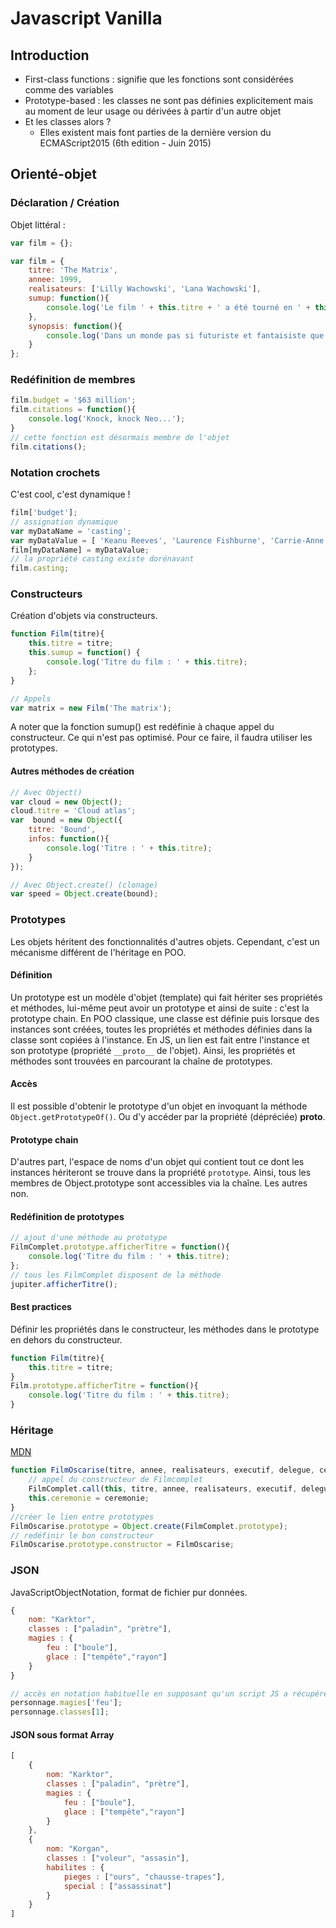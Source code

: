 # Javascript Vanilla

## Introduction
* First-class functions : signifie que les fonctions sont considérées comme des variables
* Prototype-based : les classes ne sont pas définies explicitement mais au moment de leur usage ou dérivées à partir d'un autre objet
* Et les classes alors ?
  * Elles existent mais font parties de la dernière version du ECMAScript2015 (6th edition - Juin 2015)

## Orienté-objet
### Déclaration / Création
Objet littéral :
```javascript
var film = {};
```
```javascript
var film = {
    titre: 'The Matrix',
    annee: 1999,
    realisateurs: ['Lilly Wachowski', 'Lana Wachowski'],
    sumup: function(){
        console.log('Le film ' + this.titre + ' a été tourné en ' + this.annee + '. Il a été réalisé par : ' + this.realisateurs[0] + ' et ' + this.realisateurs[1]);
    },
    synopsis: function(){
        console.log('Dans un monde pas si futuriste et fantaisiste que ça, un jeune homme est choisi pour sortir les hommes de leurs illusions. Confronté à de multiples menaces, il aura fort à faire mais surtout, il sera amené à se battre contre lui-même et ses propres doutes.');
    }
};
```
### Redéfinition de membres
```javascript
film.budget = '$63 million';
film.citations = function(){
	console.log('Knock, knock Neo...');
}
// cette fonction est désormais membre de l'objet
film.citations();
```
### Notation crochets
C'est cool, c'est dynamique !
```javascript
film['budget'];
// assignation dynamique
var myDataName = 'casting';
var myDataValue = [ 'Keanu Reeves', 'Laurence Fishburne', 'Carrie-Anne Moss','Hugo Weaving' ];
film[myDataName] = myDataValue;
// la propriété casting existe dorénavant
film.casting;
```
### Constructeurs
Création d'objets via constructeurs.
```javascript
function Film(titre){
    this.titre = titre;
    this.sumup = function() {
        console.log('Titre du film : ' + this.titre);
    };
}

// Appels
var matrix = new Film('The matrix');
```
A noter que la fonction sumup() est redéfinie à chaque appel du constructeur. Ce qui n'est pas optimisé. Pour ce faire, il faudra utiliser les prototypes.

#### Autres méthodes de création
```javascript
// Avec Object()
var cloud = new Object();
cloud.titre = 'Cloud atlas';
var  bound = new Object({
	titre: 'Bound',
	infos: function(){
		console.log('Titre : ' + this.titre);
	}
});

// Avec Object.create() (clonage)
var speed = Object.create(bound);
```

### Prototypes
Les objets héritent des fonctionnalités d'autres objets. Cependant, c'est un mécanisme différent de l'héritage en POO.
#### Définition
Un prototype est un modèle d'objet (template) qui fait hériter ses propriétés et méthodes, lui-même peut avoir un prototype et ainsi de suite : c'est la prototype chain.
En POO classique, une classe est définie puis lorsque des instances sont créées, toutes les propriétés et méthodes définies dans la classe sont copiées à l'instance. En JS, un lien est fait entre l'instance et son prototype (propriété `__proto__` de l'objet). Ainsi, les propriétés et méthodes sont trouvées en parcourant la chaîne de prototypes.
#### Accès
Il est possible d'obtenir le prototype d'un objet en invoquant la méthode `Object.getPrototypeOf()`. Ou d'y accéder par la propriété (dépréciée) __proto__.
#### Prototype chain
D'autres part, l'espace de noms d'un objet qui contient tout ce dont les instances hériteront se trouve dans la propriété `prototype`.
Ainsi, tous les membres de Object.prototype sont accessibles via la chaîne. Les autres non.
#### Redéfinition de prototypes
```javascript
// ajout d'une méthode au prototype
FilmComplet.prototype.afficherTitre = function(){
	console.log('Titre du film : ' + this.titre);
};
// tous les FilmComplet disposent de la méthode
jupiter.afficherTitre();
```
#### Best practices
Définir les propriétés dans le constructeur, les méthodes dans le prototype en dehors du constructeur.
```javascript
function Film(titre){
    this.titre = titre;
}
Film.prototype.afficherTitre = function(){
    console.log('Titre du film : ' + this.titre);
}
```
### Héritage
[MDN](https://developer.mozilla.org/en-US/docs/Learn/JavaScript/Objects/Inheritance)
```javascript
function FilmOscarise(titre, annee, realisateurs, executif, delegue, ceremonie){
	// appel du constructeur de Filmcomplet
	FilmComplet.call(this, titre, annee, realisateurs, executif, delegue);
	this.ceremonie = ceremonie;
}
//créer le lien entre prototypes
FilmOscarise.prototype = Object.create(FilmComplet.prototype);
// redéfinir le bon constructeur 
FilmOscarise.prototype.constructor = FilmOscarise;
```
### JSON
JavaScriptObjectNotation, format de fichier pur données.
```javascript
{
    nom: "Karktor",
    classes : ["paladin", "prètre"],
    magies : {
        feu : ["boule"],
        glace : ["tempête","rayon"]
    }
}

// accès en notation habituelle en supposant qu'un script JS a récupéré les données et les a placées dans une variable 'personnage'
personnage.magies['feu'];
personnage.classes[1];
```
#### JSON sous format Array
```javascript
[
    {
        nom: "Karktor",
        classes : ["paladin", "prètre"],
        magies : {
            feu : ["boule"],
            glace : ["tempête","rayon"]
        }
    },
    {
        nom: "Korgan",
        classes : ["voleur", "assasin"],
        habilites : {
            pieges : ["ours", "chausse-trapes"],
            special : ["assassinat"]
        }
    }
]
```


